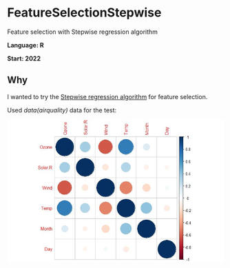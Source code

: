 # FeatureSelectionStepwise
Feature selection with Stepwise regression algorithm

**Language: R**

**Start: 2022**

## Why
I wanted to try the [Stepwise regression algorithm](https://en.wikipedia.org/wiki/Stepwise_regression) for feature selection. 

Used _data(airquality)_ data for the test:

![correlation matrix plot](/images/plot1.jpg)
